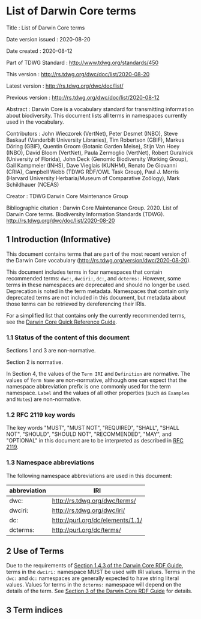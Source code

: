 # List of Darwin Core terms

Title
: List of Darwin Core terms

Date version issued
: 2020-08-20

Date created
: 2020-08-12

Part of TDWG Standard
: <http://www.tdwg.org/standards/450>

This version
: <http://rs.tdwg.org/dwc/doc/list/2020-08-20>

Latest version
: <http://rs.tdwg.org/dwc/doc/list/>

Previous version
: <http://rs.tdwg.org/dwc/doc/list/2020-08-12>

Abstract
: Darwin Core is a vocabulary standard for transmitting information about biodiversity. This document lists all terms in namespaces currently used in the vocabulary.

Contributors
: John Wieczorek (VertNet), Peter Desmet (INBO), Steve Baskauf (Vanderbilt University Libraries), Tim Robertson (GBIF), Markus Döring (GBIF), Quentin Groom (Botanic Garden Meise), Stijn Van Hoey (INBO), David Bloom (VertNet), Paula Zermoglio (VertNet), Robert Guralnick (University of Florida), John Deck (Genomic Biodiversity Working Group), Gail Kampmeier (INHS), Dave Vieglais (KUNHM), Renato De Giovanni (CRIA), Campbell Webb (TDWG RDF/OWL Task Group), Paul J. Morris (Harvard University Herbaria/Museum of Comparative Zoölogy), Mark Schildhauer (NCEAS)

Creator
: TDWG Darwin Core Maintenance Group

Bibliographic citation
: Darwin Core Maintenance Group. 2020. List of Darwin Core terms. Biodiversity Information Standards (TDWG). <http://rs.tdwg.org/dwc/doc/list/2020-08-20>


## 1 Introduction (Informative)

This document contains terms that are part of the most recent version of the Darwin Core vocabulary (http://rs.tdwg.org/version/dwc/2020-08-20).

This document includes terms in four namespaces that contain recommended terms: `dwc:`, `dwciri:`, `dc:`, and `dcterms:`. However, some terms in these namespaces are deprecated and should no longer be used. Deprecation is noted in the term metadata. Namespaces that contain only deprecated terms are not included in this document, but metadata about those terms can be retrieved by dereferencing their IRIs.

For a simplified list that contains only the currently recommended terms, see the [Darwin Core Quick Reference Guide](../terms/).

### 1.1 Status of the content of this document

Sections 1 and 3 are non-normative.

Section 2 is normative.

In Section 4, the values of the `Term IRI` and `Definition` are normative. The values of `Term Name` are non-normative, although one can expect that the namespace abbreviation prefix is one commonly used for the term namespace.  `Label` and the values of all other properties (such as `Examples` and `Notes`) are non-normative.

### 1.2 RFC 2119 key words
The key words "MUST", "MUST NOT", "REQUIRED", "SHALL", "SHALL NOT", "SHOULD", "SHOULD NOT", "RECOMMENDED", "MAY", and "OPTIONAL" in this document are to be interpreted as described in [RFC 2119](https://tools.ietf.org/html/rfc2119).

### 1.3 Namespace abbreviations

The following namespace abbreviations are used in this document:

| abbreviation | IRI |
| --- | --- |
| dwc: | http://rs.tdwg.org/dwc/terms/ |
| dwciri: | http://rs.tdwg.org/dwc/iri/ |
| dc: | http://purl.org/dc/elements/1.1/ |
| dcterms: | http://purl.org/dc/terms/ |

## 2 Use of Terms

Due to the requirements of [Section 1.4.3 of the Darwin Core RDF Guide](../rdf/#143-use-of-darwin-core-terms-in-rdf-normative), terms in the `dwciri:` namespace MUST be used with IRI values. Terms in the `dwc:` and `dc:` namespaces are generally expected to have string literal values. Values for terms in the `dcterms:` namespace will depend on the details of the term. See [Section 3 of the Darwin Core RDF Guide](../rdf/#3-term-reference-normative) for details.

## 3 Term indices
